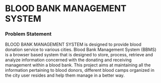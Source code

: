 <h1>BLOOD BANK MANAGEMENT SYSTEM</h1>
<h3>Problem Statement</h3>
<p>BLOOD BANK MANAGEMENT SYSTEM is designed to provide blood donation service to various cities. Blood Bank Management System (BBMS) is a browser based system that is designed to store, process, retrieve and analyze information concerned with the donating and receiving management within a blood bank. 
This project aims at maintaining all the information pertaining to blood donors, different blood camps organized in the city user resides and help them manage in a better way.</p>
